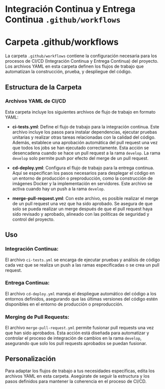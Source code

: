 # Integración Continua y Entrega Continua `.github/workflows`

# Carpeta .github/workflows

La carpeta `.github/workflows` contiene la configuración necesaria para los procesos de CI/CD (Integración Continua y Entrega Continua) del proyecto. Los archivos YAML en esta carpeta definen los flujos de trabajo que automatizan la construcción, prueba, y despliegue del código.

## Estructura de la Carpeta

### Archivos YAML de CI/CD

Esta carpeta incluye los siguientes archivos de flujo de trabajo en formato YAML:

- **ci-tests.yml**: Define el flujo de trabajo para la integración continua. Este archivo incluye los pasos para instalar dependencias, ejecutar pruebas unitarias y realizar otras tareas relacionadas con la calidad del código. Además, establece una aprobación automática del pull request una vez que todos los jobs se han ejecutado correctamente. Esta acción se desencadena cuando se hace un pull request a la rama `develop`. La rama `develop` solo permite push por efecto del merge de un pull request.

- **cd-deploy.yml**: Configura el flujo de trabajo para la entrega continua. Aquí se especifican los pasos necesarios para desplegar el código en un entorno de producción o preproducción, como la construcción de imágenes Docker y la implementación en servidores. Este archivo se activa cuando hay un push a la rama `develop`.

- **merge-pull-request.yml**: Con este archivo, es posible realizar el merge de un pull request una vez que ha sido aprobado. Se asegura de que solo se pueda realizar un merge después de que el pull request haya sido revisado y aprobado, alineado con las políticas de seguridad y control del proyecto.

## Uso

### Integración Continua:

El archivo `ci-tests.yml` se encarga de ejecutar pruebas y análisis de código cada vez que se realiza un push a las ramas especificadas o se crea un pull request.

### Entrega Continua:

El archivo `cd-deploy.yml` maneja el despliegue automático del código a los entornos definidos, asegurando que las últimas versiones del código estén disponibles en el entorno de producción o preproducción.

### Merging de Pull Requests:

El archivo `merge-pull-request.yml` permite fusionar pull requests una vez que han sido aprobados. Esta acción está diseñada para automatizar y controlar el proceso de integración de cambios en la rama `develop`, asegurando que solo los pull requests aprobados se puedan fusionar.

## Personalización

Para adaptar los flujos de trabajo a tus necesidades específicas, edita los archivos YAML en esta carpeta. Asegúrate de seguir la estructura y los pasos definidos para mantener la coherencia en el proceso de CI/CD.
